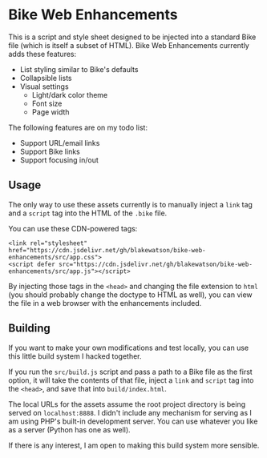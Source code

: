 # Bike Web Enhancements

This is a script and style sheet designed to be injected into a standard Bike file (which is itself a subset of HTML). Bike Web Enhancements currently adds these features:

- List styling similar to Bike's defaults
- Collapsible lists
- Visual settings
	- Light/dark color theme
	- Font size
	- Page width

The following features are on my todo list:

- Support URL/email links
- Support Bike links
- Support focusing in/out

## Usage

The only way to use these assets currently is to manually inject a `link` tag and a `script` tag into the HTML of the `.bike` file.

You can use these CDN-powered tags:

```
<link rel="stylesheet" href="https://cdn.jsdelivr.net/gh/blakewatson/bike-web-enhancements/src/app.css">
<script defer src="https://cdn.jsdelivr.net/gh/blakewatson/bike-web-enhancements/src/app.js"></script>
```

By injecting those tags in the `<head>` and changing the file extension to `html` (you should probably change the doctype to HTML as well), you can view the file in a web browser with the enhancements included.

## Building

If you want to make your own modifications and test locally, you can use this little build system I hacked together.

If you run the `src/build.js` script and pass a path to a Bike file as the first option, it will take the contents of that file, inject a `link` and `script` tag into the `<head>`, and save that into `build/index.html`.

The local URLs for the assets assume the root project directory is being served on `localhost:8888`. I didn't include any mechanism for serving as I am using PHP's built-in development server. You can use whatever you like as a server (Python has one as well).

If there is any interest, I am open to making this build system more sensible.
